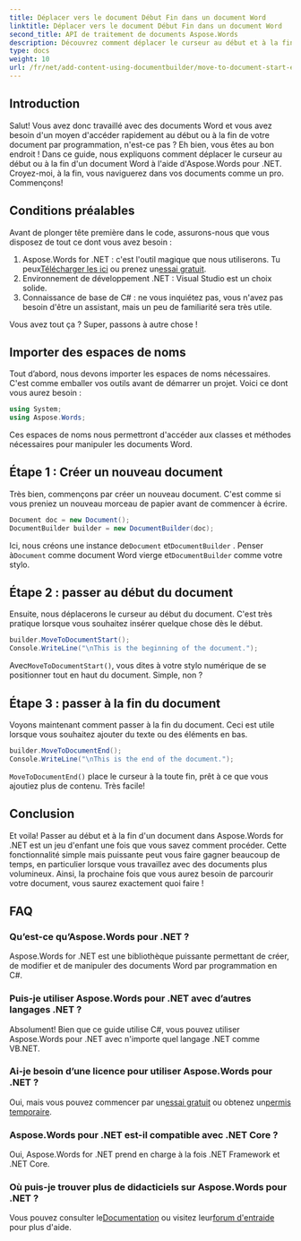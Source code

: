 ```yaml
---
title: Déplacer vers le document Début Fin dans un document Word
linktitle: Déplacer vers le document Début Fin dans un document Word
second_title: API de traitement de documents Aspose.Words
description: Découvrez comment déplacer le curseur au début et à la fin d'un document Word à l'aide d'Aspose.Words pour .NET. Un guide complet avec des instructions étape par étape et des exemples.
type: docs
weight: 10
url: /fr/net/add-content-using-documentbuilder/move-to-document-start-end/
---
```

## Introduction

Salut! Vous avez donc travaillé avec des documents Word et vous avez besoin d'un moyen d'accéder rapidement au début ou à la fin de votre document par programmation, n'est-ce pas ? Eh bien, vous êtes au bon endroit ! Dans ce guide, nous expliquons comment déplacer le curseur au début ou à la fin d'un document Word à l'aide d'Aspose.Words pour .NET. Croyez-moi, à la fin, vous naviguerez dans vos documents comme un pro. Commençons!

## Conditions préalables

Avant de plonger tête première dans le code, assurons-nous que vous disposez de tout ce dont vous avez besoin :

1.  Aspose.Words for .NET : c'est l'outil magique que nous utiliserons. Tu peux[Télécharger les ici](https://releases.aspose.com/words/net/) ou prenez un[essai gratuit](https://releases.aspose.com/).
2. Environnement de développement .NET : Visual Studio est un choix solide.
3. Connaissance de base de C# : ne vous inquiétez pas, vous n'avez pas besoin d'être un assistant, mais un peu de familiarité sera très utile.

Vous avez tout ça ? Super, passons à autre chose !

## Importer des espaces de noms

Tout d’abord, nous devons importer les espaces de noms nécessaires. C'est comme emballer vos outils avant de démarrer un projet. Voici ce dont vous aurez besoin :

```csharp
using System;
using Aspose.Words;
```

Ces espaces de noms nous permettront d'accéder aux classes et méthodes nécessaires pour manipuler les documents Word.

## Étape 1 : Créer un nouveau document

Très bien, commençons par créer un nouveau document. C'est comme si vous preniez un nouveau morceau de papier avant de commencer à écrire.

```csharp
Document doc = new Document();
DocumentBuilder builder = new DocumentBuilder(doc);
```

 Ici, nous créons une instance de`Document` et`DocumentBuilder` . Penser à`Document` comme document Word vierge et`DocumentBuilder` comme votre stylo.

## Étape 2 : passer au début du document

Ensuite, nous déplacerons le curseur au début du document. C'est très pratique lorsque vous souhaitez insérer quelque chose dès le début.

```csharp
builder.MoveToDocumentStart();
Console.WriteLine("\nThis is the beginning of the document.");
```

 Avec`MoveToDocumentStart()`, vous dites à votre stylo numérique de se positionner tout en haut du document. Simple, non ?

## Étape 3 : passer à la fin du document

Voyons maintenant comment passer à la fin du document. Ceci est utile lorsque vous souhaitez ajouter du texte ou des éléments en bas.

```csharp
builder.MoveToDocumentEnd();
Console.WriteLine("\nThis is the end of the document.");
```

`MoveToDocumentEnd()` place le curseur à la toute fin, prêt à ce que vous ajoutiez plus de contenu. Très facile!

## Conclusion

Et voila! Passer au début et à la fin d'un document dans Aspose.Words for .NET est un jeu d'enfant une fois que vous savez comment procéder. Cette fonctionnalité simple mais puissante peut vous faire gagner beaucoup de temps, en particulier lorsque vous travaillez avec des documents plus volumineux. Ainsi, la prochaine fois que vous aurez besoin de parcourir votre document, vous saurez exactement quoi faire !

## FAQ

### Qu’est-ce qu’Aspose.Words pour .NET ?  
Aspose.Words for .NET est une bibliothèque puissante permettant de créer, de modifier et de manipuler des documents Word par programmation en C#.

### Puis-je utiliser Aspose.Words pour .NET avec d’autres langages .NET ?  
Absolument! Bien que ce guide utilise C#, vous pouvez utiliser Aspose.Words pour .NET avec n'importe quel langage .NET comme VB.NET.

### Ai-je besoin d’une licence pour utiliser Aspose.Words pour .NET ?  
 Oui, mais vous pouvez commencer par un[essai gratuit](https://releases.aspose.com/) ou obtenez un[permis temporaire](https://purchase.aspose.com/temporary-license/).

### Aspose.Words pour .NET est-il compatible avec .NET Core ?  
Oui, Aspose.Words for .NET prend en charge à la fois .NET Framework et .NET Core.

### Où puis-je trouver plus de didacticiels sur Aspose.Words pour .NET ?  
Vous pouvez consulter le[Documentation](https://reference.aspose.com/words/net/) ou visitez leur[forum d'entraide](https://forum.aspose.com/c/words/8) pour plus d'aide.
